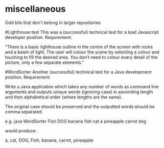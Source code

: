 # miscellaneous
Odd bits that don't belong in larger repositories

#Lighthouse test
This was a (successful) technical test for a lead Javascript developer position. Requirement:

"There is a basic lighthouse outline in the centre of the screen with rocks and a beam of light. The user will colour the scene by selecting a colour and touching to fill the desired area.  You don’t need to colour every detail of the picture, only a few separate elements."

#WordSorter
Another (successful) technical test for a Java development position. Requirement:

Write a Java application which takes any number of words as command line arguments and outputs unique words (ignoring case) in ascending length and then alphabetical order (where lengths are the same).

The original case should be preserved and the outputted words should be comma separated.

e.g.
java WordSorter Fish DOG banana fish cat a pineapple carrot dog

would produce:

a, cat, DOG, Fish, banana, carrot, pineapple
